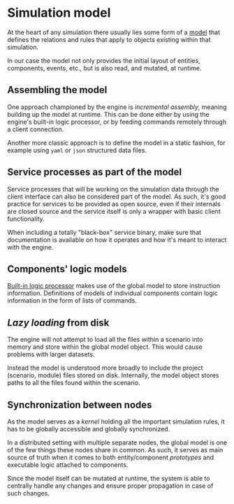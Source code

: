 # Simulation model

At the heart of any simulation there usually lies some form of a [model](https://en.wikipedia.org/wiki/Conceptual_model) that defines the relations and rules that apply to objects existing within that simulation.

In our case the model not only provides the initial layout of entities, components, events, etc., but is also read, and mutated, at runtime.


## Assembling the model

One approach championed by the engine is *incremental assembly*, meaning building up the model at runtime. This can be done either by using the engine's built-in logic processor, or by feeding commands remotely through a client connection.

Another more classic approach is to define the model in a static fashion, for example using `yaml` or `json` structured data files. 


## Service processes as part of the model

Service processes that will be working on the simulation data through the client interface can also be considered part of the model. As such, it's good practice for services to be provided as open source, even if their internals are closed source and the service itself is only a wrapper with basic client functionality.

When including a totally "black-box" service binary, make sure that documentation is available on how it operates and how it's meant to interact with the engine.


## Components' logic models

[Built-in logic processor](logic-processor.md) makes use of the global model to store instruction information. Definitions of models of individual components contain logic information in the form of lists of commands.


## *Lazy loading* from disk

The engine will not attempt to load all the files within a scenario into memory and store within the global model object. This would cause problems with larger datasets.

Instead the model is understood more broadly to include the project (scenario, module) files stored on disk. Internally, the model object stores paths to all the files found within the scenario.


## Synchronization between nodes

As the model serves as a *kernel* holding all the important simulation rules, it has to be globally accessible and globally synchronized.

In a distributed setting with multiple separate nodes, the global model is one of the few things these nodes share in common. As such, it serves as main source of truth when it comes to both entity/component *prototypes* and executable logic attached to components.

Since the model itself can be mutated at runtime, the system is able to centrally handle any changes and ensure proper propagation in case of such changes.
